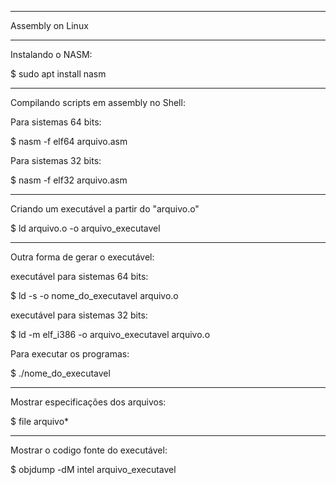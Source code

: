 ****
Assembly on Linux

*****************************************************************************************************************************************************
Instalando o NASM:

$ sudo apt install nasm

*****************************************************************************************************************************************************

Compilando scripts em assembly no Shell:

Para sistemas 64 bits:

$ nasm -f elf64 arquivo.asm

Para sistemas 32 bits:

$ nasm -f elf32 arquivo.asm

**************************************************************************************************************************************************

Criando um executável a partir do "arquivo.o"

$ ld arquivo.o -o arquivo_executavel

**************************************************************************************************************************************************

Outra forma de gerar o executável:

executável para sistemas 64 bits:

$ ld -s -o nome_do_executavel arquivo.o

executável para sistemas 32 bits:

$ ld -m elf_i386 -o arquivo_executavel arquivo.o 

Para executar os programas:

$ ./nome_do_executavel

******************************************

Mostrar especificações dos arquivos:

$ file arquivo*

*****************************************

Mostrar o codigo fonte do executável:

$ objdump -dM intel arquivo_executavel




